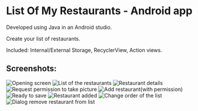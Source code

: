 # List Of My Restaurants - Android app

Developed using Java in an Android studio.

Create your list of restaurants.

Included: Internal/External Storage, RecyclerView, Action views.

## Screenshots:
![Opening screen](https://github.com/Dorshamir55/ListOfMyRestaurants/raw/master/ScreenShots/Opening_screen.jpg)
![List of the restaurants](https://github.com/Dorshamir55/ListOfMyRestaurants/raw/master/ScreenShots/List_of_the_restaurants.jpg)
![Restaurant details](https://github.com/Dorshamir55/ListOfMyRestaurants/raw/master/ScreenShots/Restaurant_details.jpg)
![Request permission to take picture](https://github.com/Dorshamir55/ListOfMyRestaurants/raw/master/ScreenShots/Request_permission_to_take_picture.jpg)
![Add restaurant(with permission)](https://github.com/Dorshamir55/ListOfMyRestaurants/raw/master/ScreenShots/Add_restaurant(with_permission).jpg)
![Ready to save](https://github.com/Dorshamir55/ListOfMyRestaurants/raw/master/ScreenShots/Ready_to_save.jpg)
![Restaurant added](https://github.com/Dorshamir55/ListOfMyRestaurants/raw/master/ScreenShots/Restaurant_added.jpg)
![Change order of the list](https://github.com/Dorshamir55/ListOfMyRestaurants/raw/master/ScreenShots/Change_order_of_the_list.jpg)
![Dialog remove restaurant from list](https://github.com/Dorshamir55/ListOfMyRestaurants/raw/master/ScreenShots/Dialog_remove_restaurant_from_list.jpg)
